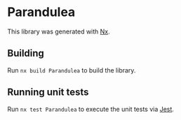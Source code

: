 # Parandulea

This library was generated with [Nx](https://nx.dev).

## Building

Run `nx build Parandulea` to build the library.

## Running unit tests

Run `nx test Parandulea` to execute the unit tests via [Jest](https://jestjs.io).
